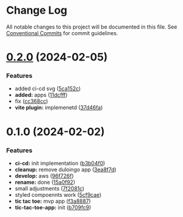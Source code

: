 # Change Log

All notable changes to this project will be documented in this file.
See [Conventional Commits](https://conventionalcommits.org) for commit guidelines.

# [0.2.0](https://github.com/paulAlexSerban/wbk--mern-playground/compare/@wbk--mern-playground/tic-tac-toe-app@0.1.0...@wbk--mern-playground/tic-tac-toe-app@0.2.0) (2024-02-05)

### Features

-   added ci-cd svg ([5ca152c](https://github.com/paulAlexSerban/wbk--mern-playground/commit/5ca152cfa6dc2b1548b7c2ed48d33d5debae9db7))
-   **added:** apps ([11dcfff](https://github.com/paulAlexSerban/wbk--mern-playground/commit/11dcfffcaab37b030fe7a13b728a76141978fa40))
-   fix ([cc368cc](https://github.com/paulAlexSerban/wbk--mern-playground/commit/cc368cc5b544cbb8c155359397154df97c467241))
-   **vite plugin:** implemenetd ([37d46fa](https://github.com/paulAlexSerban/wbk--mern-playground/commit/37d46fa94fb78ec7126690f942429a51d9ed511e))

# 0.1.0 (2024-02-02)

### Features

-   **ci-cd:** init implementation ([b3b04f0](https://github.com/paulAlexSerban/wbk--mern-playground/commit/b3b04f00180259d571bf54bfe34dc66a78352e9e))
-   **cleanup:** remove duloingo app ([3ea8f7d](https://github.com/paulAlexSerban/wbk--mern-playground/commit/3ea8f7d47da9759c9ea8f62599a8aa4250b38c3c))
-   **develop:** aws ([96f726f](https://github.com/paulAlexSerban/wbk--mern-playground/commit/96f726f064733ad5ee05405640fc2b69ff8c6f8f))
-   **rename:** done ([15a0f92](https://github.com/paulAlexSerban/wbk--mern-playground/commit/15a0f92f47690da6021269d43d7489cb72cdc514))
-   small adjustments ([7f2081c](https://github.com/paulAlexSerban/wbk--mern-playground/commit/7f2081cac29b105fa29850fe3abd94b309f82c8d))
-   styled compoennts work ([5cf9cae](https://github.com/paulAlexSerban/wbk--mern-playground/commit/5cf9cae09ec5f9b36f10b44435678947f4bb2f7e))
-   **tic tac toe:** mvp app ([f3a8887](https://github.com/paulAlexSerban/wbk--mern-playground/commit/f3a88872ae21cfd2fb32f451089c0f3e880c0574))
-   **tic-tac-toe-app:** init ([b709fc9](https://github.com/paulAlexSerban/wbk--mern-playground/commit/b709fc949cfd19076b702d9781a5e93fb423095b))
